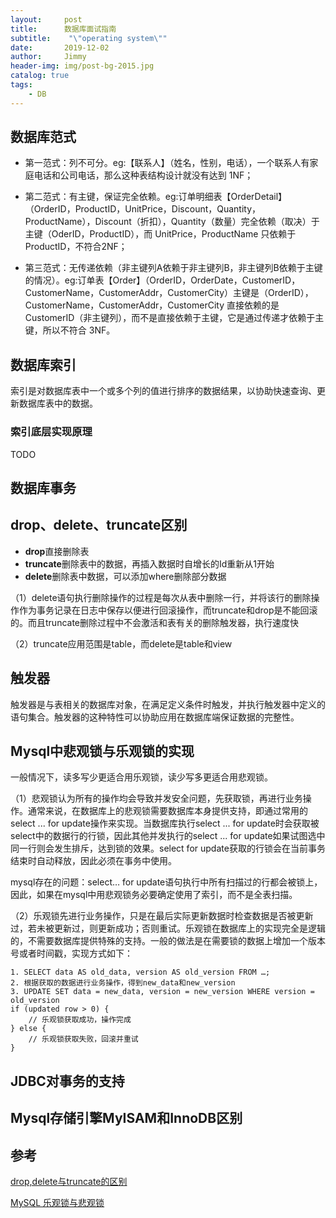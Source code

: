 ```yaml
---
layout:     post
title:      数据库面试指南
subtitle:    "\"operating system\""
date:       2019-12-02
author:     Jimmy
header-img: img/post-bg-2015.jpg
catalog: true
tags:
    - DB
---
```



## 数据库范式

- 第一范式：列不可分。eg:【联系人】（姓名，性别，电话），一个联系人有家庭电话和公司电话，那么这种表结构设计就没有达到 1NF；

- 第二范式：有主键，保证完全依赖。eg:订单明细表【OrderDetail】（OrderID，ProductID，UnitPrice，Discount，Quantity，ProductName），Discount（折扣），Quantity（数量）完全依赖（取决）于主键（OderID，ProductID），而 UnitPrice，ProductName 只依赖于 ProductID，不符合2NF；

- 第三范式：无传递依赖（非主键列A依赖于非主键列B，非主键列B依赖于主键的情况）。eg:订单表【Order】（OrderID，OrderDate，CustomerID，CustomerName，CustomerAddr，CustomerCity）主键是（OrderID），CustomerName，CustomerAddr，CustomerCity 直接依赖的是 CustomerID（非主键列），而不是直接依赖于主键，它是通过传递才依赖于主键，所以不符合 3NF。

## 数据库索引

索引是对数据库表中一个或多个列的值进行排序的数据结果，以协助快速查询、更新数据库表中的数据。

### 索引底层实现原理

TODO

## 数据库事务



## drop、delete、truncate区别

- **drop**直接删除表
- **truncate**删除表中的数据，再插入数据时自增长的Id重新从1开始
- **delete**删除表中数据，可以添加where删除部分数据

（1）delete语句执行删除操作的过程是每次从表中删除一行，并将该行的删除操作作为事务记录在日志中保存以便进行回滚操作，而truncate和drop是不能回滚的。而且truncate删除过程中不会激活和表有关的删除触发器，执行速度快

（2）truncate应用范围是table，而delete是table和view

## 触发器

触发器是与表相关的数据库对象，在满足定义条件时触发，并执行触发器中定义的语句集合。触发器的这种特性可以协助应用在数据库端保证数据的完整性。

## Mysql中悲观锁与乐观锁的实现

一般情况下，读多写少更适合用乐观锁，读少写多更适合用悲观锁。

（1）悲观锁认为所有的操作均会导致并发安全问题，先获取锁，再进行业务操作。通常来说，在数据库上的悲观锁需要数据库本身提供支持，即通过常用的select ... for update操作来实现。当数据库执行select ... for update时会获取被select中的数据行的行锁，因此其他并发执行的select ... for update如果试图选中同一行则会发生排斥，达到锁的效果。select for update获取的行锁会在当前事务结束时自动释放，因此必须在事务中使用。

mysql存在的问题：select… for update语句执行中所有扫描过的行都会被锁上，因此，如果在mysql中用悲观锁务必要确定使用了索引，而不是全表扫描。

（2）乐观锁先进行业务操作，只是在最后实际更新数据时检查数据是否被更新过，若未被更新过，则更新成功；否则重试。乐观锁在数据库上的实现完全是逻辑的，不需要数据库提供特殊的支持。一般的做法是在需要锁的数据上增加一个版本号或者时间戳，实现方式如下：
```
1. SELECT data AS old_data, version AS old_version FROM …;
2. 根据获取的数据进行业务操作，得到new_data和new_version
3. UPDATE SET data = new_data, version = new_version WHERE version = old_version
if (updated row > 0) {
    // 乐观锁获取成功，操作完成
} else {
    // 乐观锁获取失败，回滚并重试
}
```

## JDBC对事务的支持

## Mysql存储引擎MyISAM和InnoDB区别



## 参考

[drop,delete与truncate的区别](https://www.jianshu.com/p/9d6c6e5d676f)

[MySQL 乐观锁与悲观锁](https://www.jianshu.com/p/f5ff017db62a)

